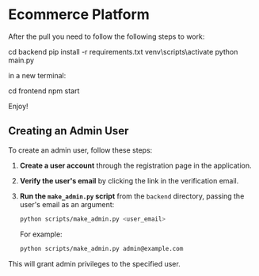 # Ecommerce Platform

After the pull you need to follow the following steps to work:

cd backend
pip install -r requirements.txt
venv\scripts\activate
python main.py

in a new terminal:

cd frontend
npm start

Enjoy!

## Creating an Admin User

To create an admin user, follow these steps:

1.  **Create a user account** through the registration page in the application.
2.  **Verify the user's email** by clicking the link in the verification email.
3.  **Run the `make_admin.py` script** from the `backend` directory, passing the user's email as an argument:

    ```bash
    python scripts/make_admin.py <user_email>
    ```

    For example:

    ```bash
    python scripts/make_admin.py admin@example.com
    ```

This will grant admin privileges to the specified user.
